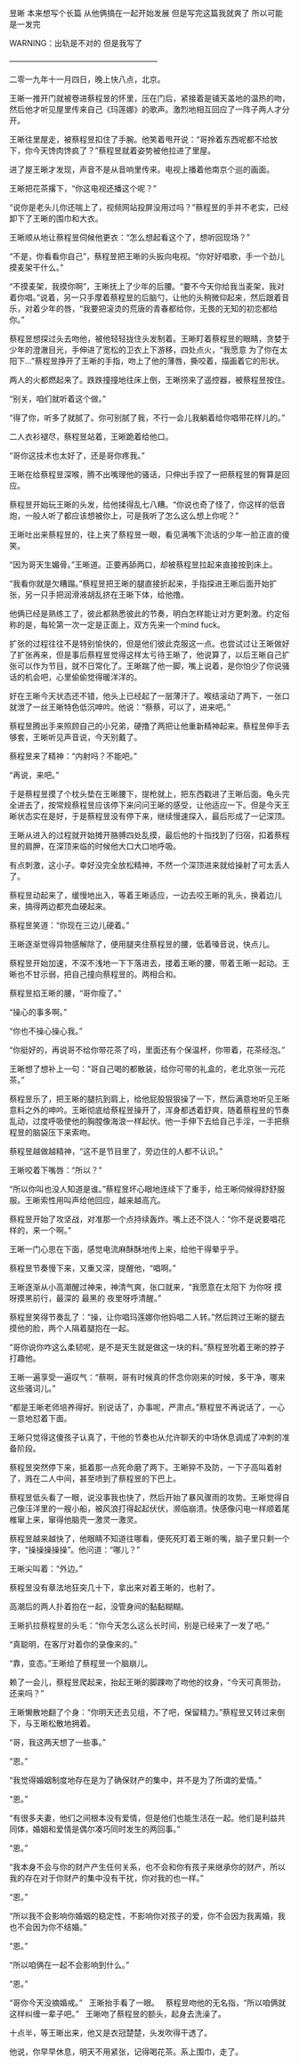 昱晰
本来想写个长篇 从他俩搞在一起开始发展 但是写完这篇我就爽了 所以可能是一发完

WARNING：出轨是不对的 但是我写了

———————————————————

二零一九年十一月四日，晚上快八点，北京。


王晰一推开门就被卷进蔡程昱的怀里，压在门后，紧接着是铺天盖地的温热的吻，然后他才听见屋里传来自己《玛莲娜》的歌声。激烈地相互回应了一阵子两人才分开。

王晰往里屋走，被蔡程昱扣住了手腕。他笑着甩开说：“哥拎着东西呢都不给放下，你今天馋肉馋疯了？”蔡程昱就着姿势被他拉进了里屋。

进了屋王晰才发现，声音不是从音响里传来。电视上播着他南京个巡的画面。

王晰把花茶撂下，“你这电视还播这个呢？”

“说你是老头儿你还喘上了，视频网站投屏没用过吗？”蔡程昱的手并不老实，已经卸下了王晰的围巾和大衣。

王晰顺从地让蔡程昱伺候他更衣：“怎么想起看这个了，想听回现场？”

“不是，你看看你自己”，蔡程昱把王晰的头扳向电视。“你好好唱歌，手一个劲儿摸麦架干什么。”

“不摸麦架，我摸你啊”，王晰抚上了少年的后腰。“要不今天你给我当麦架，我对着你唱。”说着，另一只手摩着蔡程昱的后脑勺，让他的头稍微仰起来，然后跟着音乐，对着少年的唇，“我要把滚烫的荒唐的青春都给你，无畏的无知的初恋都给你。”

蔡程昱想探过头去吻他，被他轻轻拢住头发制着。王晰盯着蔡程昱的眼睛，贪婪于少年的澄澈目光，手伸进了宽松的卫衣上下游移，四处点火，“我愿意 为了你在太阳下…”蔡程昱挣开了王晰的手指，吻上了他的薄唇，撕咬着，描画着它的形状。

两人的火都燃起来了。跌跌撞撞地往床上倒，王晰捞来了遥控器，被蔡程昱按住。

“别关，咱们就听着这个做。”

“得了你，听多了就腻了。你可别腻了我，不行一会儿我躺着给你唱带花样儿的。”

二人衣衫褪尽，蔡程昱站着，王晰跪着给他口。

“哥你这技术也太好了，还是哥你疼我。”

王晰在给蔡程昱深喉，腾不出嘴理他的骚话，只伸出手捏了一把蔡程昱的臀算是回应。

蔡程昱开始玩王晰的头发，给他揉得乱七八糟。“你说也奇了怪了，你这样的低音炮，一般人听了都应该想被你上，可是我听了怎么这么想上你呢？”

王晰吐出来蔡程昱的，往上夹了蔡程昱一眼，看见满嘴下流话的少年一脸正直的傻笑。

“因为哥天生媚骨。”王晰道。正要再舔两口，却被蔡程昱拉起来直接按到床上。

“我看你就是欠糟蹋。”蔡程昱把王晰的腿直接折起来，手指探进王晰后面开始扩张，另一只手把润滑液胡乱挤在王晰下体，给他撸。

他俩已经是熟练工了，彼此都熟悉彼此的节奏，明白怎样能让对方更刺激。约定俗称的是，每轮第一次一定是正面上，双方先来一个mind fuck。

扩张的过程往往不是特别愉快的，但是他们彼此克服这一点。也尝试过让王晰做好了扩张再来，但是事后蔡程昱觉得这样太亏待王晰了，他说算了，以后王晰自己扩张可以作为节目，就不日常化了。王晰踹了他一脚，嘴上说着，是你怕少了你说骚话的机会吧，心里偷偷觉得暖洋洋的。

好在王晰今天状态还不错，他头上已经起了一层薄汗了。喉结滚动了两下，一张口就泄了一丝王晰特色低沉呻吟。他说：“蔡蔡，可以了，进来吧。”

蔡程昱腾出手来照顾自己的小兄弟，硬撸了两把让他重新精神起来。蔡程昱伸手去够套，王晰听见声音说，今天别戴了。

蔡程昱来了精神：“内射吗？不能吧。”

“再说，来吧。”

于是蔡程昱摸了个枕头垫在王晰腰下，提枪就上，把东西戳进了王晰后面。龟头完全进去了，按常规蔡程昱应该停下来问问王晰的感受，让他适应一下。但是今天王晰状态实在是好，于是蔡程昱没有停下来，继续慢速探入，最后形成了一记深顶。

王晰从进入的过程就开始摊开胳膊四处乱摸，最后他的十指找到了归宿，扣着蔡程昱的肩胛，在深顶来临的时候他大口大口地呼吸。

有点刺激，这小子。幸好没完全放松精神，不然一个深顶进来就给操射了可太丢人了。

蔡程昱动起来了，缓慢地出入，等着王晰适应，一边去咬王晰的乳头，换着边儿来，搞得两边都充血硬起来。

蔡程昱笑道：“你现在三边儿硬着。”

王晰逐渐觉得异物感解除了，便用腿夹住蔡程昱的腰，低着嗓音说，快点儿。

蔡程昱开始加速，不深不浅地一下下落进去，搂着王晰的腰，带着王晰一起动。王晰也不甘示弱，把自己撞向蔡程昱的。两相合和。

蔡程昱掐王晰的腰，“哥你瘦了。”

“操心的事多啊。”

“你也不操心操心我。”

“你挺好的，再说哥不给你带花茶了吗，里面还有个保温杯，你带着，花茶经泡。”

王晰想了想补上一句：“哥自己喝的都散装，给你可带的礼盒的，老北京张一元花茶。”

蔡程昱乐了，把王晰的腿抗到肩上，给他屁股狠狠操了一下，然后满意地听见王晰意料之外的呻吟。王晰彻底给蔡程昱操开了，浑身都透着舒爽，随着蔡程昱的节奏乱动，过度呼吸使他的胸膛像海浪一样起伏。他一手伸下去给自己手淫，一手把蔡程昱的脑袋压下来索吻。

蔡程昱越做越精神，“这不是节目里了，旁边住的人都不认识。”

王晰咬着下嘴唇：“所以？”

“所以你叫也没人知道是谁。”蔡程昱坏心眼地连续下了重手，给王晰伺候得舒舒服服。王晰索性用叫声给他回应，越来越高亢。

蔡程昱开始了攻坚战，对准那一个点持续轰炸。嘴上还不饶人：“你不是说要唱花样的，来一个啊。”

王晰一门心思在下面，感觉电流麻酥酥地传上来，给他干得晕乎乎。

蔡程昱节奏慢下来，又重又深，提醒他，“唱啊。”

王晰逐渐从小高潮醒过神来，神清气爽，张口就来，“我愿意在太阳下 为你呀 摸呀摸黑前行，最深的 最黑的 夜里呀呼清醒。”

蔡程昱笑得节奏乱了：“操，让你唱玛莲娜你他妈唱二人转。”然后跨过王晰的腿去摸他的脸，两个人隔着腿抱在一起。

“哥你说你咋这么柔韧呢，是不是天生就是做这一块的料。”蔡程昱吮着王晰的脖子打趣他。

王晰一遍享受一遍叹气：“蔡啊，哥有时候真的怀念你刚来的时候，多干净，哪来这些骚词儿。”

“都是王晰老师培养得好。别说话了，办事呢，严肃点。”蔡程昱不再说话了，一心一意地怼着下面。

王晰只觉得这傻孩子认真了，干他的节奏也从允许聊天的中场休息调成了冲刺的准备阶段。

蔡程昱突然停下来，抵着那一点死命磨了两下。王晰猝不及防，一下子高叫着射了，溅在二人中间，甚至喷到了蔡程昱的下巴上。

蔡程昱低头看了一眼，说没事我也快了，然后开始了暴风骤雨的攻势。王晰觉得自己像汪洋里的一艘小船，被风浪打得起起伏伏，濒临崩溃。快感像闪电一样顺着尾椎窜上来，窜得他脑壳一激灵一激灵。

蔡程昱越来越快了，他眼睛不知道往哪看，便死死盯着王晰的嘴，脑子里只剩一个字，“操操操操操”。他问道：“哪儿？”

王晰尖叫着：“外边。”

蔡程昱没有章法地狂突几十下，拿出来对着王晰的，也射了。

高潮后的两人扑着抱在一起，没管身间的黏黏糊糊。

王晰扒拉蔡程昱的头毛：“你今天怎么这么长时间，别是已经来了一发了吧。”

“真聪明，在客厅对着你的录像来的。”

“靠，变态。”王晰给了蔡程昱一个脑崩儿。

赖了一会儿，蔡程昱爬起来，抬起王晰的脚踝吻了吻他的纹身，“今天可真带劲，还来吗？”

王晰懒散地翻了个身：“你明天还去见组，不了吧，保留精力。”蔡程昱又转过来倒下，与王晰松散地拥着。

“哥，我这两天想了一些事。”

“恩。”

“我觉得婚姻制度地存在是为了确保财产的集中，并不是为了所谓的爱情。”

“恩。”

“有很多夫妻，他们之间根本没有爱情，但是他们也能生活在一起。他们是利益共同体，婚姻和爱情是偶尔凑巧同时发生的两回事。”

“恩。”

“我本身不会与你的财产产生任何关系，也不会和你有孩子来继承你的财产，所以我的存在对于你财产的集中没有干扰，你对我的也一样。”

“恩。”

“所以我不会影响你婚姻的稳定性，不影响你对孩子的爱，你不会因为我离婚，我也不会因为你不结婚。”

“恩。”

“所以咱俩在一起不会影响到什么。”

“恩。”

“哥你今天没摘婚戒。”
 
王晰抬手看了一眼。
 
蔡程昱吻他的无名指，“所以咱俩就这样纠缠一辈子吧。”
 
王晰吻了蔡程昱的额头，起身去洗澡了。
 
 
<br>

十点半，等王晰出来，他又是衣冠楚楚，头发吹得干透了。

他说，你早早休息，明天不用紧张，记得喝花茶。系上围巾，走了。

